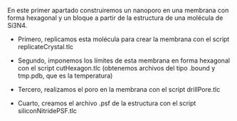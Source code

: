 En este primer apartado construiremos un nanoporo en una membrana con forma hexagonal y un bloque a partir de la estructura de una molécula de Si3N4.

- Primero, replicamos esta molécula para crear la membrana con el script replicateCrystal.tlc

- Segundo, imponemos los límites de esta membrana en forma hexagonal con el script cutHexagon.tlc (obtenemos archivos del tipo .bound y tmp.pdb, que es la temperatura)

- Tercero, realizamos el poro en la membrana con el script drillPore.tlc

- Cuarto, creamos el archivo .psf de la estructura con el script siliconNitridePSF.tlc
